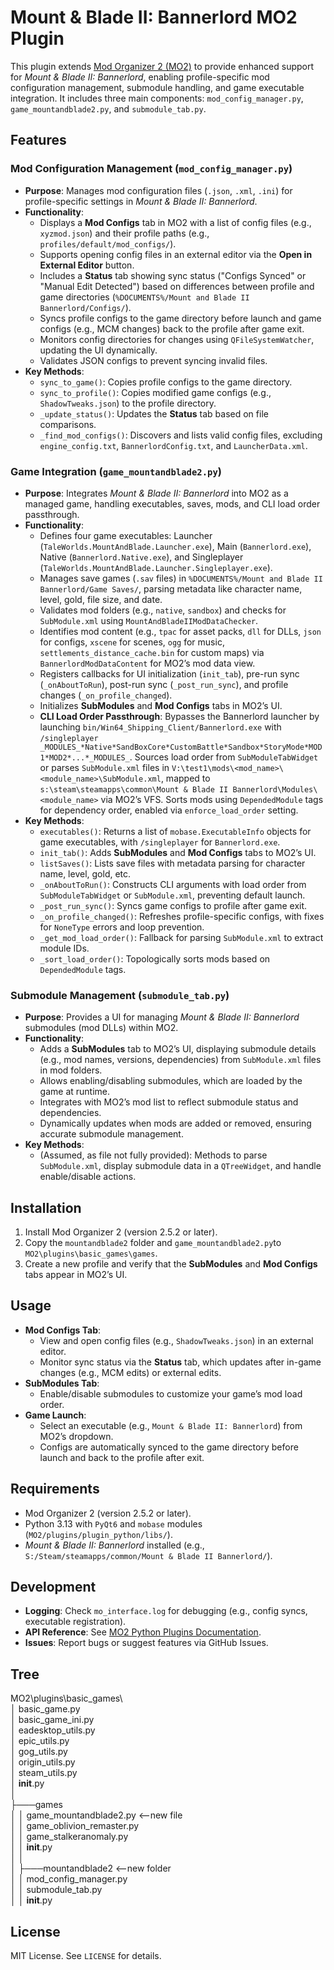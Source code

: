 # Mount & Blade II: Bannerlord MO2 Plugin

This plugin extends [Mod Organizer 2 (MO2)](https://www.modorganizer.org/) to provide enhanced support for *Mount & Blade II: Bannerlord*, enabling profile-specific mod configuration management, submodule handling, and game executable integration. It includes three main components: `mod_config_manager.py`, `game_mountandblade2.py`, and `submodule_tab.py`.

## Features

### Mod Configuration Management (`mod_config_manager.py`)
- **Purpose**: Manages mod configuration files (`.json`, `.xml`, `.ini`) for profile-specific settings in *Mount & Blade II: Bannerlord*.
- **Functionality**:
  - Displays a **Mod Configs** tab in MO2 with a list of config files (e.g., `xyzmod.json`) and their profile paths (e.g., `profiles/default/mod_configs/`).
  - Supports opening config files in an external editor via the **Open in External Editor** button.
  - Includes a **Status** tab showing sync status ("Configs Synced" or "Manual Edit Detected") based on differences between profile and game directories (`%DOCUMENTS%/Mount and Blade II Bannerlord/Configs/`).
  - Syncs profile configs to the game directory before launch and game configs (e.g., MCM changes) back to the profile after game exit.
  - Monitors config directories for changes using `QFileSystemWatcher`, updating the UI dynamically.
  - Validates JSON configs to prevent syncing invalid files.
- **Key Methods**:
  - `sync_to_game()`: Copies profile configs to the game directory.
  - `sync_to_profile()`: Copies modified game configs (e.g., `ShadowTweaks.json`) to the profile directory.
  - `_update_status()`: Updates the **Status** tab based on file comparisons.
  - `_find_mod_configs()`: Discovers and lists valid config files, excluding `engine_config.txt`, `BannerlordConfig.txt`, and `LauncherData.xml`.

### Game Integration (`game_mountandblade2.py`)
- **Purpose**: Integrates *Mount & Blade II: Bannerlord* into MO2 as a managed game, handling executables, saves, mods, and CLI load order passthrough.
- **Functionality**:
  - Defines four game executables: Launcher (`TaleWorlds.MountAndBlade.Launcher.exe`), Main (`Bannerlord.exe`), Native (`Bannerlord.Native.exe`), and Singleplayer (`TaleWorlds.MountAndBlade.Launcher.Singleplayer.exe`).
  - Manages save games (`.sav` files) in `%DOCUMENTS%/Mount and Blade II Bannerlord/Game Saves/`, parsing metadata like character name, level, gold, file size, and date.
  - Validates mod folders (e.g., `native`, `sandbox`) and checks for `SubModule.xml` using `MountAndBladeIIModDataChecker`.
  - Identifies mod content (e.g., `tpac` for asset packs, `dll` for DLLs, `json` for configs, `xscene` for scenes, `ogg` for music, `settlements_distance_cache.bin` for custom maps) via `BannerlordModDataContent` for MO2’s mod data view.
  - Registers callbacks for UI initialization (`init_tab`), pre-run sync (`_onAboutToRun`), post-run sync (`_post_run_sync`), and profile changes (`_on_profile_changed`).
  - Initializes **SubModules** and **Mod Configs** tabs in MO2’s UI.
  - **CLI Load Order Passthrough**: Bypasses the Bannerlord launcher by launching `bin/Win64_Shipping_Client/Bannerlord.exe` with `/singleplayer _MODULES_*Native*SandBoxCore*CustomBattle*Sandbox*StoryMode*MOD1*MOD2*...*_MODULES_`. Sources load order from `SubModuleTabWidget` or parses `SubModule.xml` files in `V:\test1\mods\<mod_name>\<module_name>\SubModule.xml`, mapped to `s:\steam\steamapps\common\Mount & Blade II Bannerlord\Modules\<module_name>` via MO2’s VFS. Sorts mods using `DependedModule` tags for dependency order, enabled via `enforce_load_order` setting.
- **Key Methods**:
  - `executables()`: Returns a list of `mobase.ExecutableInfo` objects for game executables, with `/singleplayer` for `Bannerlord.exe`.
  - `init_tab()`: Adds **SubModules** and **Mod Configs** tabs to MO2’s UI.
  - `listSaves()`: Lists save files with metadata parsing for character name, level, gold, etc.
  - `_onAboutToRun()`: Constructs CLI arguments with load order from `SubModuleTabWidget` or `SubModule.xml`, preventing default launch.
  - `_post_run_sync()`: Syncs game configs to profile after game exit.
  - `_on_profile_changed()`: Refreshes profile-specific configs, with fixes for `NoneType` errors and loop prevention.
  - `_get_mod_load_order()`: Fallback for parsing `SubModule.xml` to extract module IDs.
  - `_sort_load_order()`: Topologically sorts mods based on `DependedModule` tags.

### Submodule Management (`submodule_tab.py`)
- **Purpose**: Provides a UI for managing *Mount & Blade II: Bannerlord* submodules (mod DLLs) within MO2.
- **Functionality**:
  - Adds a **SubModules** tab to MO2’s UI, displaying submodule details (e.g., mod names, versions, dependencies) from `SubModule.xml` files in mod folders.
  - Allows enabling/disabling submodules, which are loaded by the game at runtime.
  - Integrates with MO2’s mod list to reflect submodule status and dependencies.
  - Dynamically updates when mods are added or removed, ensuring accurate submodule management.
- **Key Methods**:
  - (Assumed, as file not fully provided): Methods to parse `SubModule.xml`, display submodule data in a `QTreeWidget`, and handle enable/disable actions.

## Installation
1. Install Mod Organizer 2 (version 2.5.2 or later).
2. Copy the `mountandblade2` folder and `game_mountandblade2.py`to `MO2\plugins\basic_games\games`.
3. Create a new profile and verify that the **SubModules** and **Mod Configs** tabs appear in MO2’s UI.

## Usage
- **Mod Configs Tab**:
  - View and open config files (e.g., `ShadowTweaks.json`) in an external editor.
  - Monitor sync status via the **Status** tab, which updates after in-game changes (e.g., MCM edits) or external edits.
- **SubModules Tab**:
  - Enable/disable submodules to customize your game’s mod load order.
- **Game Launch**:
  - Select an executable (e.g., `Mount & Blade II: Bannerlord`) from MO2’s dropdown.
  - Configs are automatically synced to the game directory before launch and back to the profile after exit.

## Requirements
- Mod Organizer 2 (version 2.5.2 or later).
- Python 3.13 with `PyQt6` and `mobase` modules (`MO2/plugins/plugin_python/libs/`).
- *Mount & Blade II: Bannerlord* installed (e.g., `S:/Steam/steamapps/common/Mount & Blade II Bannerlord/`).

## Development
- **Logging**: Check `mo_interface.log` for debugging (e.g., config syncs, executable registration).
- **API Reference**: See [MO2 Python Plugins Documentation](https://www.modorganizer.org/python-plugins-doc/index.html).
- **Issues**: Report bugs or suggest features via GitHub Issues.

## Tree
MO2\plugins\basic_games\  
│   basic_game.py  
│   basic_game_ini.py  
│   eadesktop_utils.py  
│   epic_utils.py  
│   gog_utils.py  
│   origin_utils.py  
│   steam_utils.py  
│   __init__.py   
│   
├───games  
│   │   game_mountandblade2.py  <--new file  
│   │   game_oblivion_remaster.py   
│   │   game_stalkeranomaly.py   
│   │   __init__.py  
│   │   
│   ├───mountandblade2      <--new folder  
│   │       mod_config_manager.py  
│   │       submodule_tab.py   
│   │       __init__.py   


## License
MIT License. See `LICENSE` for details.